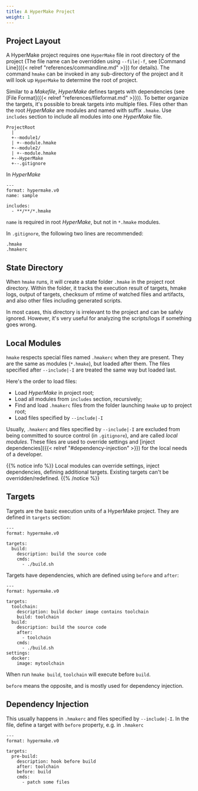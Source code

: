```yaml
---
title: A HyperMake Project
weight: 1
---
```

## Project Layout

A HyperMake project requires one `HyperMake` file in root directory of the
project (The file name can be overridden using `--file|-f`,
see [Command Line]({{< relref "references/commandline.md" >}}) for details).
The command `hmake` can be invoked in any sub-directory of the project and it will
look up `HyperMake` to determine the root of project.

Similar to a _Makefile_, _HyperMake_ defines targets with dependencies
(see [File Format]({{< relref "references/fileformat.md" >}})).
To better organize the targets, it's possible to break targets into multiple files.
Files other than the root _HyperMake_ are modules and named with suffix
`.hmake`.
Use `includes` section to include all modules into one _HyperMake_ file.


```text
ProjectRoot
  |
  +--module1/
  | +--module.hmake
  +--module2/
  | +--module.hmake
  +--HyperMake
  +--.gitignore
```

In _HyperMake_

```
---
format: hypermake.v0
name: sample

includes:
  - **/**/*.hmake
```

`name` is required in root _HyperMake_, but not in `*.hmake` modules.

In `.gitignore`, the following two lines are recommended:

```
.hmake
.hmakerc
```

## State Directory

When `hmake` runs, it will create a state folder `.hmake` in the project root directory.
Within the folder, it tracks the execution result of targets, hmake logs,
output of targets, checksum of mtime of watched files and artifacts, and
also other files including generated scripts.

In most cases, this directory is irrelevant to the project and can be safely ignored.
However, it's very useful for analyzing the scripts/logs if something goes wrong.

## Local Modules

`hmake` respects special files named `.hmakerc` when they are present.
They are the same as modules (`*.hmake`), but loaded after them.
The files specified after `--include|-I` are treated the same way but loaded last.

Here's the order to load files:

- Load _HyperMake_ in project root;
- Load all modules from `includes` section, recursively;
- Find and load `.hmakerc` files from the folder launching `hmake` up to project root;
- Load files specified by `--include|-I`

Usually, `.hmakerc` and files specified by `--include|-I` are excluded from
being committed to source control (in `.gitignore`), and are called _local modules_.
These files are used to override settings and
[inject dependencies]({{< relref "#dependency-injection" >}}) for
the local needs of a developer.

{{% notice info %}}
Local modules can override settings, inject dependencies, defining additional targets.
Existing targets can't be overridden/redefined.
{{% /notice %}}

## Targets

Targets are the basic execution units of a HyperMake project.
They are defined in `targets` section:

```
---
format: hypermake.v0

targets:
  build:
    description: build the source code
    cmds:
      - ./build.sh
```

Targets have dependencies, which are defined using `before` and `after`:

```
---
format: hypermake.v0

targets:
  toolchain:
    description: build docker image contains toolchain
    build: toolchain
  build:
    description: build the source code
    after:
      - toolchain
    cmds:
      - ./build.sh
settings:
  docker:
    image: mytoolchain
```

When run `hmake build`, `toolchain` will execute before `build`.

`before` means the opposite, and is mostly used for dependency injection.

## Dependency Injection

This usually happens in `.hmakerc` and files specified by `--include|-I`.
In the file, define a target with `before` property, e.g. in `.hmakerc`

```
---
format: hypermake.v0

targets:
  pre-build:
    description: hook before build
    after: toolchain
    before: build
    cmds:
      - patch some files
```
